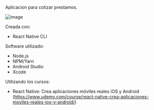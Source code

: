 Aplicacion para cotizar prestamos.

![image](https://user-images.githubusercontent.com/65419924/168693341-15726cb9-f731-4ee7-bc12-a97130c40df5.png)

Creada con:

- React Native CLI

Software utilizado:

- Node.js
- NPM/Yarn
- Android Studio
- Xcode

Utilizando los cursos:

- React Native: Crea aplicaciones móviles reales iOS y Android
  (https://www.udemy.com/course/react-native-crea-aplicaciones-moviles-reales-ios-y-android/)
